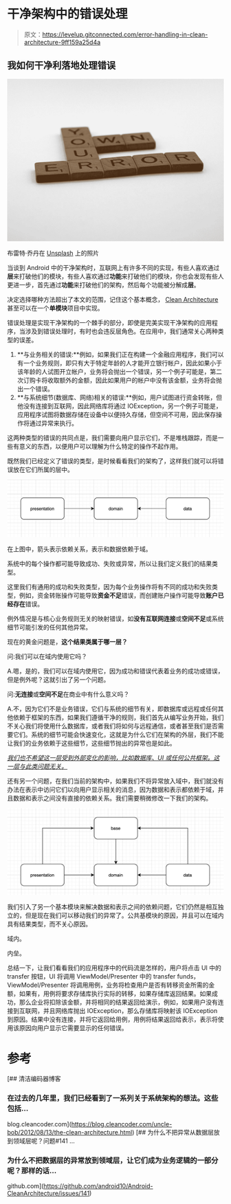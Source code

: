 # 干净架构中的错误处理

> 原文：<https://levelup.gitconnected.com/error-handling-in-clean-architecture-9ff159a25d4a>

## 我如何干净利落地处理错误

![](img/134c1c978b52248deeaa1c927caad514.png)

布雷特·乔丹在 [Unsplash](https://unsplash.com?utm_source=medium&utm_medium=referral) 上的照片

当谈到 Android 中的干净架构时，互联网上有许多不同的实现，有些人喜欢通过**层**来打破他们的模块，有些人喜欢通过**功能**来打破他们的模块，你也会发现有些人更进一步，首先通过**功能**来打破他们的架构，然后每个功能被分解成**层**。

决定选择哪种方法超出了本文的范围，记住这个基本概念， [Clean Architecture](https://blog.cleancoder.com/uncle-bob/2012/08/13/the-clean-architecture.html) 甚至可以在一个**单模块**项目中实现。

错误处理是实现干净架构的一个棘手的部分，即使是完美实现干净架构的应用程序，当涉及到错误处理时，有时也会违反层角色。在应用中，我们通常关心两种类型的误差。

1.  **与业务相关的错误:**例如，如果我们正在构建一个金融应用程序，我们可以有一个业务规则，即只有大于特定年龄的人才能开立银行帐户，因此如果小于该年龄的人试图开立帐户，业务将会抛出一个错误，另一个例子可能是，第二次订购卡将收取额外的金额，因此如果用户的帐户中没有该金额，业务将会抛出一个错误。
2.  **与系统细节(数据库、网络)相关的错误:**例如，用户试图进行资金转账，但他没有连接到互联网，因此网络库将通过 IOException，另一个例子可能是，应用程序试图将数据存储在设备中以便持久存储，但空间不可用，因此保存操作将通过异常来执行。

这两种类型的错误的共同点是，我们需要向用户显示它们，不是堆栈跟踪，而是一些有意义的东西，以便用户可以理解为什么特定的操作不起作用。

既然我们已经定义了错误的类型，是时候看看我们的架构了，这样我们就可以将错误放在它们所属的层中。

![](img/4b5c6eb02d09e774738fe8c5b5d3d2c4.png)

在上图中，箭头表示依赖关系，表示和数据依赖于域。

系统中的每个操作都可能导致成功、失败或异常，所以让我们定义我们的结果类型。

这里我们有通用的成功和失败类型，因为每个业务操作将有不同的成功和失败类型，例如，资金转账操作可能导致**资金不足**错误，而创建账户操作可能导致**账户已经存在**错误。

例外情况是与核心业务规则无关的映射错误，如**没有互联网连接**或**空间不足**或系统细节可能引发的任何其他异常。

现在的黄金问题是，**这个结果类属于哪一层？**

问:我们可以在域内使用它吗？

A.嗯，是的，我们可以在域内使用它，因为成功和错误代表着业务的成功或错误，但是例外呢？这就引出了另一个问题。

问:**无连接**或**空间不足**在商业中有什么意义吗？

A.不，因为它们不是业务错误，它们与系统的细节有关，即数据库或远程或任何其他依赖于框架的东西，如果我们遵循干净的规则，我们首先从编写业务开始，我们不关心我们将使用什么数据库，或者我们将如何与远程通信，或者甚至我们是否需要它们。系统的细节可能会快速变化，这就是为什么它们在架构的外层，我们不能让我们的业务依赖于这些细节，这些细节抛出的异常也是如此。

[*我们也不希望这一层受到外部变化的影响，比如数据库、UI 或任何公共框架。这一层与此类问题无关。*](https://blog.cleancoder.com/uncle-bob/2012/08/13/the-clean-architecture.html#:~:text=We%20also%20do%20not%20expect%20this%20layer%20to%20be%20affected%20by%20changes%20to%20externalities%20such%20as%20the%20database%2C%20the%20UI%2C%20or%20any%20of%20the%20common%20frameworks.%20This%20layer%20is%20isolated%20from%20such%20concerns.)

还有另一个问题，在我们当前的架构中，如果我们不将异常放入域中，我们就没有办法在表示中访问它们以向用户显示相关的消息，因为数据和表示都依赖于域，并且数据和表示之间没有直接的依赖关系。我们需要稍微修改一下我们的架构。

![](img/3abd3ff1098eb7e7f0386285275e697e.png)

我们引入了另一个基本模块来解决数据和表示之间的依赖问题，它们仍然是相互独立的，但是现在我们可以移动我们的异常了。公共基模块的原因，并且可以在域内具有结果类型，而不关心原因。

域内。

内垒。

总结一下，让我们看看我们的应用程序中的代码流是怎样的，用户将点击 UI 中的 transfer 按钮，UI 将调用 ViewModel/Presenter 中的 transfer funds，ViewModel/Presenter 将调用用例，业务将检查用户是否有转移资金所需的金额，如果有，用例将要求存储库执行实际的转移，如果存储库返回结果。如果成功，那么企业将扣除该金额，并将相同的结果返回给演示，例如，如果用户没有连接到互联网，并且网络库抛出 IOException，那么存储库将映射该 IOException 到原因。结果中没有连接，并将它返回给用例，用例将结果返回给表示，表示将使用该原因向用户显示它需要显示的任何错误。

# 参考

[](https://blog.cleancoder.com/uncle-bob/2012/08/13/the-clean-architecture.html) [## 清洁编码器博客

### 在过去的几年里，我们已经看到了一系列关于系统架构的想法。这些包括…

blog.cleancoder.com](https://blog.cleancoder.com/uncle-bob/2012/08/13/the-clean-architecture.html) [](https://github.com/android10/Android-CleanArchitecture/issues/141) [## 为什么不把异常从数据层放到领域层呢？问题#141 …

### 为什么不把数据层的异常放到领域层，让它们成为业务逻辑的一部分呢？那样的话…

github.com](https://github.com/android10/Android-CleanArchitecture/issues/141)